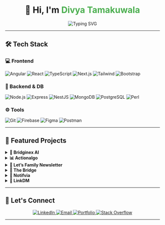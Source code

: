 <h1 align="center">👋 Hi, I'm <span style="color:#4CAF50;">Divya Tamakuwala</span></h1>

<p align="center">
  <img src="https://readme-typing-svg.demolab.com?font=Fira%20Code&duration=2500&pause=1000&center=true&vCenter=true&width=435&lines=Full%20Stack%20Developer%20(5%2B%20yrs);Angular%20%7C%20React%20%7C%20Node.js;Building%20scalable%2C%20AI-powered%20web%20apps" alt="Typing SVG" />
</p>

---

## 🛠 Tech Stack

### 💻 Frontend
![Angular](https://img.shields.io/badge/Angular-DD0031?style=for-the-badge&logo=angular&logoColor=white)
![React](https://img.shields.io/badge/React-20232A?style=for-the-badge&logo=react&logoColor=61DAFB)
![TypeScript](https://img.shields.io/badge/TypeScript-3178C6?style=for-the-badge&logo=typescript&logoColor=white)
![Next.js](https://img.shields.io/badge/Next.js-000?style=for-the-badge&logo=nextdotjs)
![Tailwind](https://img.shields.io/badge/Tailwind-06B6D4?style=for-the-badge&logo=tailwindcss)
![Bootstrap](https://img.shields.io/badge/Bootstrap-563D7C?style=for-the-badge&logo=bootstrap&logoColor=white)

### 🧠 Backend & DB
![Node.js](https://img.shields.io/badge/Node.js-339933?style=for-the-badge&logo=node.js&logoColor=white)
![Express](https://img.shields.io/badge/Express.js-000?style=for-the-badge&logo=express&logoColor=white)
![NestJS](https://img.shields.io/badge/NestJS-E0234E?style=for-the-badge&logo=nestjs&logoColor=white)
![MongoDB](https://img.shields.io/badge/MongoDB-4EA94B?style=for-the-badge&logo=mongodb&logoColor=white)
![PostgreSQL](https://img.shields.io/badge/PostgreSQL-336791?style=for-the-badge&logo=postgresql&logoColor=white)
![Perl](https://img.shields.io/badge/Perl-39457E?style=for-the-badge&logo=perl&logoColor=white)

### ⚙️ Tools
![Git](https://img.shields.io/badge/Git-F05032?style=for-the-badge&logo=git&logoColor=white)
![Firebase](https://img.shields.io/badge/Firebase-FFCA28?style=for-the-badge&logo=firebase&logoColor=black)
![Figma](https://img.shields.io/badge/Figma-F24E1E?style=for-the-badge&logo=figma&logoColor=white)
![Postman](https://img.shields.io/badge/Postman-FF6C37?style=for-the-badge&logo=postman&logoColor=white)

---

## 🌟 Featured Projects

<details>
<summary><strong>🧠 Bridginex AI</strong></summary>
<p>AI-powered company discovery platform built with Next.js, TypeScript & Tailwind. Includes filters, profile insights, and smart search.</p>
</details>

<details>
<summary><strong>📊 Actionalgo</strong></summary>
<p>Stock strategy builder with weighted fund allocation, live financial indicators, and visual logic nesting using Angular + MSAL.</p>
</details>

<details>
<summary><strong>📨 Let’s Family Newsletter</strong></summary>
<p>Angular + Perl based newsletter app with widget scheduling, layout builder, ad management, and multilingual content support.</p>
</details>

<details>
<summary><strong>📱 The Bridge</strong></summary>
<p>Mobile-first community platform using Ionic + Angular, supporting multi-user profiles, event scheduling, and theme-based SCSS design.</p>
</details>

<details>
<summary><strong>📢 Notifvia</strong></summary>
<p>Facebook chatbot marketing tool built with Angular + Material, featuring Graph API integration, broadcast flows, and real-time analytics.</p>
</details>

<details>
<summary><strong>💬 LinkDM</strong></summary>
<p>Instagram automation platform with smart DMs, campaign triggers, and actionable metrics—built with Angular and RxJS.</p>
</details>

---

## 🤝 Let's Connect

<p align="center">
  <a href="https://www.linkedin.com/in/divya-dave-tamakuwala/" target="_blank">
    <img alt="LinkedIn" src="https://img.shields.io/badge/LinkedIn-blue?style=for-the-badge&logo=linkedin&logoColor=white"/>
  </a>
  <a href="mailto:divyadave25024@gmail.com">
    <img alt="Email" src="https://img.shields.io/badge/Email-divyadave25024@gmail.com-D14836?style=for-the-badge&logo=gmail&logoColor=white"/>
  </a>
  <a href="https://divya-portfolio-fawn.vercel.app/" target="_blank">
    <img alt="Portfolio" src="https://img.shields.io/badge/Portfolio-000?style=for-the-badge&logo=vercel&logoColor=white"/>
  </a>
  <a href="https://stackoverflow.com/users/14805519/er-divya-dave" target="_blank">
    <img alt="Stack Overflow" src="https://img.shields.io/badge/Stack%20Overflow-FE7A16?style=for-the-badge&logo=stackoverflow&logoColor=white"/>
  </a>
</p>

---
